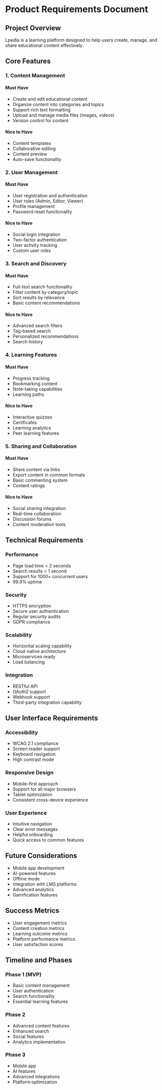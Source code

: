 # Product Requirements Document

## Project Overview
Lpedia is a learning platform designed to help users create, manage, and share educational content effectively.

## Core Features

### 1. Content Management
#### Must Have
- Create and edit educational content
- Organize content into categories and topics
- Support rich text formatting
- Upload and manage media files (images, videos)
- Version control for content

#### Nice to Have
- Content templates
- Collaborative editing
- Content preview
- Auto-save functionality

### 2. User Management
#### Must Have
- User registration and authentication
- User roles (Admin, Editor, Viewer)
- Profile management
- Password reset functionality

#### Nice to Have
- Social login integration
- Two-factor authentication
- User activity tracking
- Custom user roles

### 3. Search and Discovery
#### Must Have
- Full-text search functionality
- Filter content by category/topic
- Sort results by relevance
- Basic content recommendations

#### Nice to Have
- Advanced search filters
- Tag-based search
- Personalized recommendations
- Search history

### 4. Learning Features
#### Must Have
- Progress tracking
- Bookmarking content
- Note-taking capabilities
- Learning paths

#### Nice to Have
- Interactive quizzes
- Certificates
- Learning analytics
- Peer learning features

### 5. Sharing and Collaboration
#### Must Have
- Share content via links
- Export content in common formats
- Basic commenting system
- Content ratings

#### Nice to Have
- Social sharing integration
- Real-time collaboration
- Discussion forums
- Content moderation tools

## Technical Requirements

### Performance
- Page load time < 2 seconds
- Search results < 1 second
- Support for 1000+ concurrent users
- 99.9% uptime

### Security
- HTTPS encryption
- Secure user authentication
- Regular security audits
- GDPR compliance

### Scalability
- Horizontal scaling capability
- Cloud-native architecture
- Microservices ready
- Load balancing

### Integration
- RESTful API
- OAuth2 support
- Webhook support
- Third-party integration capability

## User Interface Requirements

### Accessibility
- WCAG 2.1 compliance
- Screen reader support
- Keyboard navigation
- High contrast mode

### Responsive Design
- Mobile-first approach
- Support for all major browsers
- Tablet optimization
- Consistent cross-device experience

### User Experience
- Intuitive navigation
- Clear error messages
- Helpful onboarding
- Quick access to common features

## Future Considerations
- Mobile app development
- AI-powered features
- Offline mode
- Integration with LMS platforms
- Advanced analytics
- Gamification features

## Success Metrics
- User engagement metrics
- Content creation metrics
- Learning outcome metrics
- Platform performance metrics
- User satisfaction scores

## Timeline and Phases
### Phase 1 (MVP)
- Basic content management
- User authentication
- Search functionality
- Essential learning features

### Phase 2
- Advanced content features
- Enhanced search
- Social features
- Analytics implementation

### Phase 3
- Mobile app
- AI features
- Advanced integrations
- Platform optimization

